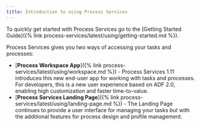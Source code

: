 ```yaml
---
title: Introduction to using Process Services
---
```


To quickly get started with Process Services go to the [Getting Started Guide]({% link process-services/latest/using/getting-started.md %}).

Process Services gives you two ways of accessing your tasks and processes:

* [**Process Workspace App**]({% link process-services/latest/using/workspace.md %}) - Process Services 1.11 introduces this new end-user app for working with tasks and processes. For developers, this is a new user experience based on ADF 2.0, enabling high customization and faster time-to-value.
* [**Process Services Landing Page**]({% link process-services/latest/using/landing-page.md %}) - The Landing Page continues to provide a user interface for managing your tasks but with the additional features for process design and profile management. 


